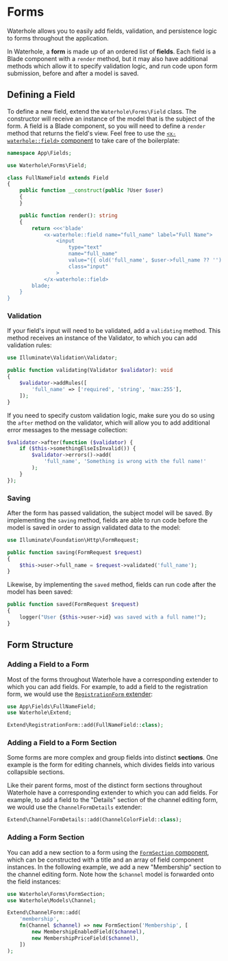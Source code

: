 # Forms

Waterhole allows you to easily add fields, validation, and persistence logic to forms throughout the application.

In Waterhole, a **form** is made up of an ordered list of **fields**. Each field is a Blade component with a `render` method, but it may also have additional methods which allow it to specify validation logic, and run code upon form submission, before and after a model is saved.

## Defining a Field

To define a new field, extend the `Waterhole\Forms\Field` class. The constructor will receive an instance of the model that is the subject of the form. A field is a Blade component, so you will need to define a `render` method that returns the field's view. Feel free to use the [`<x-waterhole::field>` component](./design/forms.md#fields) to take care of the boilerplate:

```php
namespace App\Fields;

use Waterhole\Forms\Field;

class FullNameField extends Field
{
    public function __construct(public ?User $user)
    {
    }

    public function render(): string
    {
        return <<<'blade'
            <x-waterhole::field name="full_name" label="Full Name">
                <input
                    type="text"
                    name="full_name"
                    value="{{ old('full_name', $user->full_name ?? '') }}"
                    class="input"
                >
            </x-waterhole::field>
        blade;
    }
}
```

### Validation

If your field's input will need to be validated, add a `validating` method. This method receives an instance of the Validator, to which you can add validation rules:

```php
use Illuminate\Validation\Validator;

public function validating(Validator $validator): void
{
    $validator->addRules([
        'full_name' => ['required', 'string', 'max:255'],
    ]);
}
```

If you need to specify custom validation logic, make sure you do so using the `after` method on the validator, which will allow you to add additional error messages to the message collection:

```php
$validator->after(function ($validator) {
    if ($this->somethingElseIsInvalid()) {
        $validator->errors()->add(
            'full_name', 'Something is wrong with the full name!'
        );
    }
});
```

### Saving

After the form has passed validation, the subject model will be saved. By implementing the `saving` method, fields are able to run code before the model is saved in order to assign validated data to the model:

```php
use Illuminate\Foundation\Http\FormRequest;

public function saving(FormRequest $request)
{
    $this->user->full_name = $request->validated('full_name');
}
```

Likewise, by implementing the `saved` method, fields can run code after the model has been saved:

```php
public function saved(FormRequest $request)
{
    logger("User {$this->user->id} was saved with a full name!");
}
```

## Form Structure

### Adding a Field to a Form

Most of the forms throughout Waterhole have a corresponding extender to which you can add fields. For example, to add a field to the registration form, we would use the [`RegistrationForm` extender](reference://Waterhole/Extend/RegistrationForm.html):

```php
use App\Fields\FullNameField;
use Waterhole\Extend;

Extend\RegistrationForm::add(FullNameField::class);
```

### Adding a Field to a Form Section

Some forms are more complex and group fields into distinct **sections**. One example is the form for editing channels, which divides fields into various collapsible sections.

Like their parent forms, most of the distinct form sections throughout Waterhole have a corresponding extender to which you can add fields. For example, to add a field to the "Details" section of the channel editing form, we would use the `ChannelFormDetails` extender:

```php
Extend\ChannelFormDetails::add(ChannelColorField::class);
```

### Adding a Form Section

You can add a new section to a form using the [`FormSection` component](reference://Waterhole/View/Components/FormSection.html), which can be constructed with a title and an array of field component instances. In the following example, we add a new "Membership" section to the channel editing form. Note how the `$channel` model is forwarded onto the field instances:

```php
use Waterhole\Forms\FormSection;
use Waterhole\Models\Channel;

Extend\ChannelForm::add(
    'membership',
    fn(Channel $channel) => new FormSection('Membership', [
        new MembershipEnabledField($channel),
        new MembershipPriceField($channel),
    ])
);
```

<!--
## Building New Forms
TODO
-->

